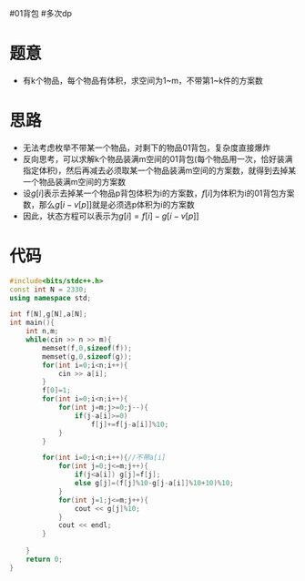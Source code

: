 #01背包 #多次dp
# 题意
- 有k个物品，每个物品有体积，求空间为1\~m，不带第1\~k件的方案数
# 思路
- 无法考虑枚举不带某一个物品，对剩下的物品01背包，复杂度直接爆炸
- 反向思考，可以求解k个物品装满m空间的01背包(每个物品用一次，恰好装满指定体积)，然后再减去必须取某一个物品装满m空间的方案数，就得到去掉某一个物品装满m空间的方案数
- 设$g[i]$表示去掉某一个物品p背包体积为i的方案数，$f[i]$为体积为i的01背包方案数，那么$g[i-v[p]]$就是必须选p体积为i的方案数
- 因此，状态方程可以表示为$g[i]=f[i]-g[i-v[p]]$
# 代码
```cpp
#include<bits/stdc++.h>
const int N = 2330;
using namespace std;

int f[N],g[N],a[N];
int main(){
    int n,m;
    while(cin >> n >> m){
        memset(f,0,sizeof(f));
        memset(g,0,sizeof(g));
        for(int i=0;i<n;i++){
            cin >> a[i];
        }
        f[0]=1;
        for(int i=0;i<n;i++){
            for(int j=m;j>=0;j--){
                if(j-a[i]>=0)
                    f[j]+=f[j-a[i]]%10;
            }
        }

        for(int i=0;i<n;i++){//不带a[i]
            for(int j=0;j<=m;j++){
                if(j<a[i]) g[j]=f[j];
                else g[j]=(f[j]%10-g[j-a[i]]%10+10)%10;
            }
            for(int j=1;j<=m;j++){
                cout << g[j]%10;
            }
            cout << endl;
        }
        
    }
    return 0;
}
```